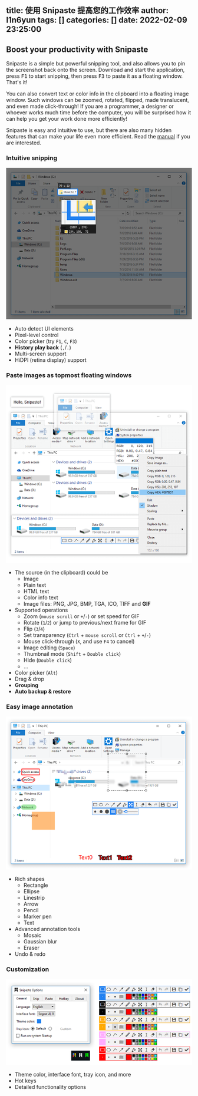 title: 使用 Snipaste 提高您的工作效率
author: l1n6yun
tags: []
categories: []
date: 2022-02-09 23:25:00
---
## Boost your productivity with Snipaste

Snipaste is a simple but powerful snipping tool, and also
allows you to pin the screenshot back onto the screen.
Download and start the application, press <kbd>F1</kbd> to start snipping,
then press <kbd>F3</kbd> to paste it as a floating window. That's it!

You can also convert text or color info in the clipboard into a floating image window.
Such windows can be zoomed, rotated, flipped, made translucent, and even made click-through!
If you are a programmer, a designer or whoever works much time before the computer,
you will be surprised how it can help you get your work done more efficiently!

Snipaste is easy and intuitive to use,
but there are also many hidden features that can make your life even more efficient.
Read the <a href="https://docs.snipaste.com">manual</a>
if you are interested.

### Intuitive snipping


![upload successful](/images/pasted-8.png)

- Auto detect UI elements
- Pixel-level control
- Color picker (try `F1`, `C`, `F3`)
- **History play back** (`,`/`.`)
- Multi-screen support
- HiDPI (retina display) support

### Paste images as topmost floating windows

![upload successful](/images/pasted-9.png)

- The source (in the clipboard) could be                            
  - Image
  - Plain text
  - HTML text
  - Color info text
  - Image files: PNG, JPG, BMP, TGA, ICO, TIFF and **GIF**
- Supported operations
  - Zoom (`mouse scroll` or `+`/`-`) or set speed for GIF 
  - Rotate (`1`/`2`) or jump to previous/next frame for GIF
  - Flip (`3`/`4`)
  - Set transparency (`Ctrl` + `mouse scroll` or `Ctrl` + `+`/`-`)
  - Mouse click-through (`X`, and use `F4` to cancel)
  - Image editing (`Space`)
  - Thumbnail mode (`Shift` + `Double click`)
  - Hide (`Double click`)
  - ...
- Color picker (`Alt`)
- Drag & drop
- **Grouping**
- **Auto backup & restore**

### Easy image annotation


![upload successful](/images/pasted-10.png)

- Rich shapes                            
  - Rectangle
  - Ellipse
  - Linestrip
  - Arrow
  - Pencil
  - Marker pen
  - Text
- Advanced annotation tools                            
  - Mosaic
  - Gaussian blur
  - Eraser
- Undo & redo

### Customization

![upload successful](/images/pasted-11.png)

- Theme color, interface font, tray icon, and more
- Hot keys
- Detailed functionality options